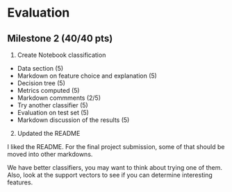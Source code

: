 #  Evaluation


## Milestone 2 (40/40 pts)

1. Create Notebook classification
* Data section (5)
* Markdown on feature choice and explanation (5)
* Decision tree (5)
* Metrics computed (5)
* Markdown commments (2/5)
* Try another classifier (5)
* Evaluation on test set (5)
* Markdown discussion of the results (5)
2. Updated the README

I liked the README.  For the final project submission, some of that should be moved into other markdowns.

We have better classifiers, you may want to think about trying one of them.  Also, look at the support vectors to see if you can determine interesting features.

